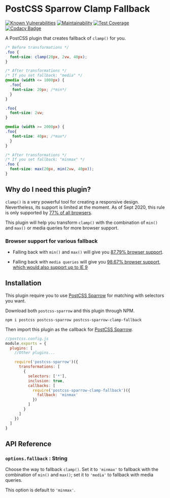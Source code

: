 # PostCSS Sparrow Clamp Fallback

[![Known Vulnerabilities](https://snyk.io/test/github/winston0410/postcss-sparrow-clamp-fallback/badge.svg?targetFile=package.json)](https://snyk.io/test/github/winston0410/postcss-sparrow-clamp-fallback?targetFile=package.json) [![Maintainability](https://api.codeclimate.com/v1/badges/197685e0ce4442a09dc5/maintainability)](https://codeclimate.com/github/winston0410/postcss-sparrow-clamp-fallback/maintainability) [![Test Coverage](https://api.codeclimate.com/v1/badges/197685e0ce4442a09dc5/test_coverage)](https://codeclimate.com/github/winston0410/postcss-sparrow-clamp-fallback/test_coverage) [![Codacy Badge](https://app.codacy.com/project/badge/Grade/3c9e4b7149f040199bff83165f61ac17)](https://www.codacy.com/manual/winston0410/postcss-sparrow-clamp-fallback/dashboard?utm_source=github.com&utm_medium=referral&utm_content=winston0410/postcss-sparrow-clamp-fallback&utm_campaign=Badge_Grade) 

<!-- [![Maintainability](https://api.codeclimate.com/v1/badges/197685e0ce4442a09dc5/maintainability)](https://codeclimate.com/github/winston0410/postcss-sparrow-clamp-fallback/maintainability) -->

 A PostCSS plugin that creates fallback of `clamp()` for you.

```css
/* Before transformations */
.foo {
  font-size: clamp(20px, 2vw, 40px);
}
```

```css
/* After transformations */
/* If you set fallback: "media" */
@media (width <= 1000px) {
  .foo{
   font-size: 20px; /*min*/
  }
}

.foo{
  font-size: 2vw;
}

@media (width >= 2000px) {
.foo{
   font-size: 40px; /*max*/
  }
}
```

```css
/* After transformations */
/* If you set fallback: "minmax" */
.foo {
  font-size: max(20px, min(2vw, 40px));
}
```

## Why do I need this plugin?

`clamp()` is a very powerful tool for creating a responsive design. Nevertheless, its support is limited at the moment. As of Sept 2020, this rule is only supported by [77% of all browsers](https://caniuse.com/?search=clamp()).

This plugin will help you transform `clamp()` with the combination of `min()` and `max()` or media queries for more browser support.

### Browser support for various fallback

- Falling back with `min()` and `max()` will give you [87.79% browser support](https://caniuse.com/?search=min()).

- Falling back with `media queries` will give you [98.67% browser support, which would also support up to IE 9](https://caniuse.com/?search=media%20queries)

## Installation

This plugin require you to use [PostCSS Sparrow](https://www.npmjs.com/package/postcss-sparrow) for matching with selectors you want.

Download both `postcss-sparrow` and this plugin through NPM.

```shell
npm i postcss postcss-sparrow postcss-sparrow-clamp-fallback
```

Then import this plugin as the callback for [PostCSS Sparrow](https://www.npmjs.com/package/postcss-sparrow).

```javascript
//postcss.config.js
module.exports = {
  plugins: [
    //Other plugins...

    require('postcss-sparrow')({
      transformations: [
        {
          selectors: ['*'],
          inclusion: true,
          callbacks: [
            require('postcss-sparrow-clamp-fallback')({
              fallback: 'minmax'
            })
          ]
        }
      ]
    })
  ]
}
```

## API Reference

### `options.fallback` : String

Choose the way to fallback `clamp()`. Set it to `'minmax'` to fallback with the combination of `min()` and `max()`; set it to `'media'` to fallback with media queries.

This option is default to `'minmax'`.
